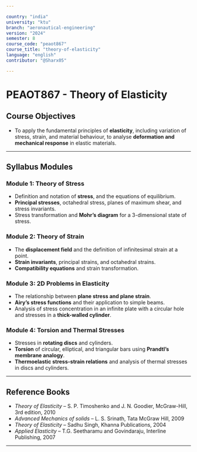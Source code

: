 ```yaml
---

country: "india"
university: "ktu"
branch: "aeronautical-engineering"
version: "2024"
semester: 8
course_code: "peaot867"
course_title: "theory-of-elasticity"
language: "english"
contributor: "@Sharx05"

---
```


# PEAOT867 - Theory of Elasticity

## Course Objectives

-   To apply the fundamental principles of **elasticity**, including variation of stress, strain, and material behaviour, to analyse **deformation and mechanical response** in elastic materials.

---

## Syllabus Modules

### Module 1: Theory of Stress

-   Definition and notation of **stress**, and the equations of equilibrium.
-   **Principal stresses**, octahedral stress, planes of maximum shear, and stress invariants.
-   Stress transformation and **Mohr’s diagram** for a 3-dimensional state of stress.

### Module 2: Theory of Strain

-   The **displacement field** and the definition of infinitesimal strain at a point.
-   **Strain invariants**, principal strains, and octahedral strains.
-   **Compatibility equations** and strain transformation.

### Module 3: 2D Problems in Elasticity

-   The relationship between **plane stress and plane strain**.
-   **Airy’s stress functions** and their application to simple beams.
-   Analysis of stress concentration in an infinite plate with a circular hole and stresses in a **thick-walled cylinder**.

### Module 4: Torsion and Thermal Stresses

-   Stresses in **rotating discs** and cylinders.
-   **Torsion** of circular, elliptical, and triangular bars using **Prandtl’s membrane analogy**.
-   **Thermoelastic stress-strain relations** and analysis of thermal stresses in discs and cylinders.

---

## Reference Books

-   *Theory of Elasticity* – S. P. Timoshenko and J. N. Goodier, McGraw-Hill, 3rd edition, 2010
-   *Advanced Mechanics of solids* – L. S. Srinath, Tata McGraw Hill, 2009
-   *Theory of Elasticity* – Sadhu Singh, Khanna Publications, 2004
-   *Applied Elasticity* – T.G. Seetharamu and Govindaraju, Interline Publishing, 2007

---
